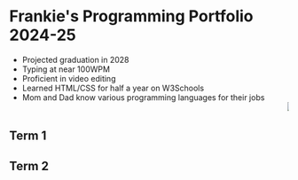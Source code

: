 # Frankie's Programming Portfolio 2024-25
* Projected graduation in 2028
* Typing at near 100WPM
* Proficient in video editing
* Learned HTML/CSS for half a year on W3Schools
* Mom and Dad know various programming languages for their jobs
<marquee> <img src="up.jpeg"> </marquee>
## Term 1

## Term 2
